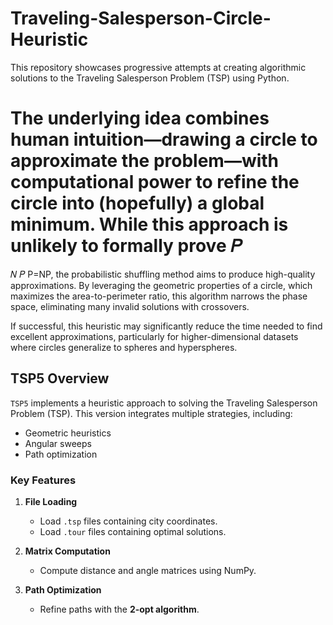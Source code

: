 # Traveling-Salesperson-Circle-Heuristic

This repository showcases progressive attempts at creating algorithmic solutions to the Traveling Salesperson Problem (TSP) using Python.

The underlying idea combines human intuition—drawing a circle to approximate the problem—with computational power to refine the circle into (hopefully) a global minimum. While this approach is unlikely to formally prove 
𝑃
=
𝑁
𝑃
P=NP, the probabilistic shuffling method aims to produce high-quality approximations. By leveraging the geometric properties of a circle, which maximizes the area-to-perimeter ratio, this algorithm narrows the phase space, eliminating many invalid solutions with crossovers.

If successful, this heuristic may significantly reduce the time needed to find excellent approximations, particularly for higher-dimensional datasets where circles generalize to spheres and hyperspheres.



## TSP5 Overview

`TSP5` implements a heuristic approach to solving the Traveling Salesperson Problem (TSP). This version integrates multiple strategies, including:

- Geometric heuristics
- Angular sweeps
- Path optimization

### Key Features
1. **File Loading**
   - Load `.tsp` files containing city coordinates.
   - Load `.tour` files containing optimal solutions.

2. **Matrix Computation**
   - Compute distance and angle matrices using NumPy.

3. **Path Optimization**
   - Refine paths with the **2-opt algorithm**.
